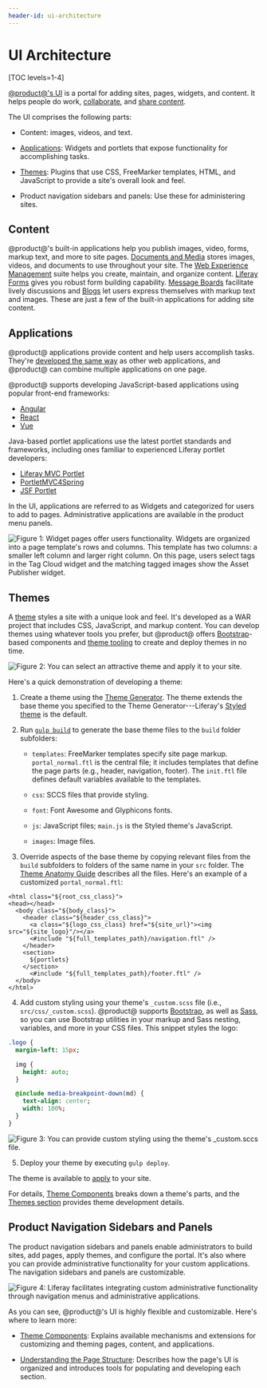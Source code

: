 ```yaml
---
header-id: ui-architecture
---
```


# UI Architecture

[TOC levels=1-4]

[@product@'s UI](/docs/7-2/user/-/knowledge_base/u/the-liferay-distinction)
is a portal for adding sites, pages, widgets, and content. It helps
people do work,
[collaborate](/docs/7-2/user/-/knowledge_base/u/collaboration),
and
[share content](/docs/7-2/user/-/knowledge_base/u/web-experience-management).

The UI comprises the following parts:

-   Content: images, videos, and text.

-   [Applications](/docs/7-2/appdev/-/knowledge_base/a/application-development):
    Widgets and portlets that expose functionality for accomplishing tasks.

-   [Themes](/docs/7-2/frameworks/-/knowledge_base/f/themes-introduction):
    Plugins that use CSS, FreeMarker templates, HTML, and JavaScript to provide
    a site's overall look and feel.

-   Product navigation sidebars and panels: Use these for administering sites.

## Content

@product@'s built-in applications help you publish images, video, forms, markup
text, and more to site pages.
[Documents and Media](/docs/7-2/user/-/knowledge_base/u/managing-documents-and-media)
stores images, videos, and documents to use throughout your site. The
[Web Experience Management](/docs/7-2/user/-/knowledge_base/u/web-experience-management)
suite helps you create, maintain, and organize content.
[Liferay Forms](/docs/7-2/user/-/knowledge_base/u/forms)
gives you robust form building capability.
[Message Boards](/docs/7-2/user/-/knowledge_base/u/creating-forums-with-message-boards)
facilitate lively discussions and
[Blogs](/docs/7-2/user/-/knowledge_base/u/publishing-blogs)
let users express themselves with markup text and images. These are just a few
of the built-in applications for adding site content.

## Applications

@product@ applications provide content and help users accomplish tasks. They're
[developed the same way](/7-2/appdev/-/knowledge_base/a/web-front-ends)
as other web applications, and @product@ can combine multiple applications on
one page.

@product@ supports developing JavaScript-based applications using popular
front-end frameworks:

-   [Angular](/docs/7-2/appdev/-/knowledge_base/a/developing-an-angular-application)
-   [React](/docs/7-2/appdev/-/knowledge_base/a/developing-a-react-application)
-   [Vue](/docs/7-2/appdev/-/knowledge_base/a/developing-a-vue-application)

Java-based portlet applications use the latest portlet standards and frameworks,
including ones familiar to experienced Liferay portlet developers:

-   [Liferay MVC Portlet](/docs/7-2/appdev/-/knowledge_base/a/liferay-mvc-portlet)
-   [PortletMVC4Spring](/docs/7-2/appdev/-/knowledge_base/a/portletmvc4spring)
-   [JSF Portlet](/docs/7-2/appdev/-/knowledge_base/a/jsf-portlet)
<!---   [Bean Portlet](/docs/7-2/appdev/-/knowledge_base/a/bean-portlet) TODO uncomment when Bean Portlet is available. jhinkey -->

In the UI, applications are referred to as Widgets and categorized for users to
add to pages. Administrative applications are available in the product menu
panels.

![Figure 1: Widget pages offer users functionality. Widgets are organized into a page template's rows and columns. This template has two columns: a smaller left column and larger right column. On this page, users select tags in the Tag Cloud widget and the matching tagged images show the Asset Publisher widget.](../../../images/architecture-ui-widgets.png)

## Themes

A
[theme](/docs/7-2/frameworks/-/knowledge_base/f/themes-introduction)
styles a site with a unique look and feel. It's developed as a WAR project that
includes CSS, JavaScript, and markup content. You can develop themes using
whatever tools you prefer, but @product@ offers
[Bootstrap](https://getbootstrap.com/)-based
components and
[theme tooling](/docs/7-2/frameworks/-/knowledge_base/f/developing-themes)
to create and deploy themes in no time.

![Figure 2: You can select an attractive theme and apply it to your site.](../../../images/architecture-ui-themes.png)

Here's a quick demonstration of developing a theme:

1.  Create a theme using the
    [Theme Generator](/docs/7-2/reference/-/knowledge_base/r/theme-generator).
    The theme extends the base theme you specified to the Theme
    Generator---Liferay's
    [Styled theme](https://github.com/liferay/liferay-portal/tree/7.2.x/modules/apps/frontend-theme/frontend-theme-styled)
    is the default.

2.  Run
    [`gulp build`](https://portal.liferay.dev/docs/7-2/frameworks/-/knowledge_base/f/building-your-themes-files)
    to generate the base theme files to the `build` folder subfolders:

    -   `templates`: FreeMarker templates specify site page markup.
        `portal_normal.ftl` is the central file; it includes templates that
        define the page parts (e.g., header, navigation, footer). The
        `init.ftl` file defines default variables available to the templates.

    -  `css`: SCCS files that provide styling.

    -  `font`: Font Awesome and Glyphicons fonts.

    -  `js`: JavaScript files; `main.js` is the Styled theme's
        JavaScript.

    -  `images`: Image files.

3.  Override aspects of the base theme by copying relevant files from the
    `build` subfolders to folders of the same name in your `src` folder. The
    [Theme Anatomy Guide](/docs/7-2/reference/-/knowledge_base/r/theme-reference-guide)
    describes all the files. Here's an example of a customized
    `portal_normal.ftl`:

```markup
<html class="${root_css_class}">
<head></head>
  <body class="${body_class}">
    <header class="${header_css_class}">
      <a class="${logo_css_class} href="${site_url}"><img src="${site_logo}"/></a>
      <#include "${full_templates_path}/navigation.ftl" />
    </header>
    <section>
      ${portlets}
    </section>
      <#include "${full_templates_path}/footer.ftl" />
  </body>
</html>
```

4.  Add custom styling using your theme's `_custom.scss` file (i.e.,
    `src/css/_custom.scss`).
    @product@ supports
    [Bootstrap](https://getbootstrap.com/),
    as well as
    [Sass](https://sass-lang.com/),
    so you can use Bootstrap utilities in your markup and Sass nesting,
    variables, and more in your CSS files. This snippet styles the logo:

```sass
.logo {
  margin-left: 15px;

  img {
    height: auto;
  }

  @include media-breakpoint-down(md) {
    text-align: center;
    width: 100%;
  }
}
```

![Figure 3: You can provide custom styling using the theme's `_custom.sccs` file.](../../../images/architecture-ui-portal-dev-logo.png)

5.  Deploy your theme by executing `gulp deploy`.

The theme is available to
[apply](/docs/7-2/frameworks/-/knowledge_base/f/deploying-and-applying-themes)
to your site.


For details,
[Theme Components](/docs/7-2/customization/-/knowledge_base/c/theme-components)
breaks down a theme's parts, and the
[Themes section](/docs/7-2/frameworks/-/knowledge_base/f/themes-introduction)
provides theme development details.

## Product Navigation Sidebars and Panels

The product navigation sidebars and panels enable administrators to build sites,
add pages, apply themes, and configure the portal. It's also where you can
provide administrative functionality for your custom applications. The
navigation sidebars and panels are customizable.

![Figure 4: Liferay facilitates integrating custom administrative functionality through navigation menus and administrative applications.](../../../images/architecture-ui-menus-and-panel-app.png)

As you can see, @product@'s UI is highly flexible and customizable. Here's where
to learn more:

- [Theme Components](/docs/7-2/customization/-/knowledge_base/c/theme-components):
  Explains available mechanisms and extensions for customizing and theming
  pages, content, and applications.

- [Understanding the Page Structure](/docs/7-2/customization/-/knowledge_base/c/understanding-the-page-structure):
  Describes how the page's UI is organized and introduces tools for populating
  and developing each section.
